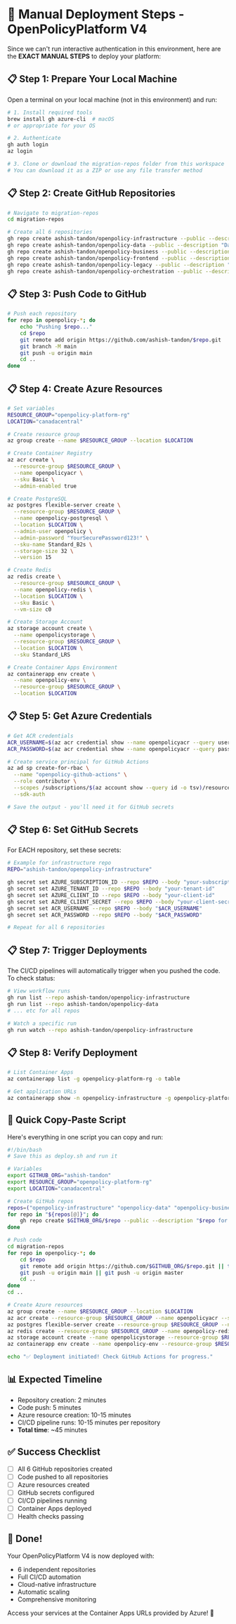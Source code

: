 # 🚀 Manual Deployment Steps - OpenPolicyPlatform V4

Since we can't run interactive authentication in this environment, here are the **EXACT MANUAL STEPS** to deploy your platform:

## 📋 Step 1: Prepare Your Local Machine

Open a terminal on your local machine (not in this environment) and run:

```bash
# 1. Install required tools
brew install gh azure-cli  # macOS
# or appropriate for your OS

# 2. Authenticate
gh auth login
az login

# 3. Clone or download the migration-repos folder from this workspace
# You can download it as a ZIP or use any file transfer method
```

## 📋 Step 2: Create GitHub Repositories

```bash
# Navigate to migration-repos
cd migration-repos

# Create all 6 repositories
gh repo create ashish-tandon/openpolicy-infrastructure --public --description "Infrastructure services for OpenPolicy Platform"
gh repo create ashish-tandon/openpolicy-data --public --description "Data processing services for OpenPolicy Platform"
gh repo create ashish-tandon/openpolicy-business --public --description "Business logic services for OpenPolicy Platform"
gh repo create ashish-tandon/openpolicy-frontend --public --description "Frontend services for OpenPolicy Platform"
gh repo create ashish-tandon/openpolicy-legacy --public --description "Legacy services for OpenPolicy Platform"
gh repo create ashish-tandon/openpolicy-orchestration --public --description "Orchestration for OpenPolicy Platform"
```

## 📋 Step 3: Push Code to GitHub

```bash
# Push each repository
for repo in openpolicy-*; do
    echo "Pushing $repo..."
    cd $repo
    git remote add origin https://github.com/ashish-tandon/$repo.git
    git branch -M main
    git push -u origin main
    cd ..
done
```

## 📋 Step 4: Create Azure Resources

```bash
# Set variables
RESOURCE_GROUP="openpolicy-platform-rg"
LOCATION="canadacentral"

# Create resource group
az group create --name $RESOURCE_GROUP --location $LOCATION

# Create Container Registry
az acr create \
  --resource-group $RESOURCE_GROUP \
  --name openpolicyacr \
  --sku Basic \
  --admin-enabled true

# Create PostgreSQL
az postgres flexible-server create \
  --resource-group $RESOURCE_GROUP \
  --name openpolicy-postgresql \
  --location $LOCATION \
  --admin-user openpolicy \
  --admin-password "YourSecurePassword123!" \
  --sku-name Standard_B2s \
  --storage-size 32 \
  --version 15

# Create Redis
az redis create \
  --resource-group $RESOURCE_GROUP \
  --name openpolicy-redis \
  --location $LOCATION \
  --sku Basic \
  --vm-size c0

# Create Storage Account
az storage account create \
  --name openpolicystorage \
  --resource-group $RESOURCE_GROUP \
  --location $LOCATION \
  --sku Standard_LRS

# Create Container Apps Environment
az containerapp env create \
  --name openpolicy-env \
  --resource-group $RESOURCE_GROUP \
  --location $LOCATION
```

## 📋 Step 5: Get Azure Credentials

```bash
# Get ACR credentials
ACR_USERNAME=$(az acr credential show --name openpolicyacr --query username -o tsv)
ACR_PASSWORD=$(az acr credential show --name openpolicyacr --query passwords[0].value -o tsv)

# Create service principal for GitHub Actions
az ad sp create-for-rbac \
  --name "openpolicy-github-actions" \
  --role contributor \
  --scopes /subscriptions/$(az account show --query id -o tsv)/resourceGroups/$RESOURCE_GROUP \
  --sdk-auth

# Save the output - you'll need it for GitHub secrets
```

## 📋 Step 6: Set GitHub Secrets

For EACH repository, set these secrets:

```bash
# Example for infrastructure repo
REPO="ashish-tandon/openpolicy-infrastructure"

gh secret set AZURE_SUBSCRIPTION_ID --repo $REPO --body "your-subscription-id"
gh secret set AZURE_TENANT_ID --repo $REPO --body "your-tenant-id"
gh secret set AZURE_CLIENT_ID --repo $REPO --body "your-client-id"
gh secret set AZURE_CLIENT_SECRET --repo $REPO --body "your-client-secret"
gh secret set ACR_USERNAME --repo $REPO --body "$ACR_USERNAME"
gh secret set ACR_PASSWORD --repo $REPO --body "$ACR_PASSWORD"

# Repeat for all 6 repositories
```

## 📋 Step 7: Trigger Deployments

The CI/CD pipelines will automatically trigger when you pushed the code. To check status:

```bash
# View workflow runs
gh run list --repo ashish-tandon/openpolicy-infrastructure
gh run list --repo ashish-tandon/openpolicy-data
# ... etc for all repos

# Watch a specific run
gh run watch --repo ashish-tandon/openpolicy-infrastructure
```

## 📋 Step 8: Verify Deployment

```bash
# List Container Apps
az containerapp list -g openpolicy-platform-rg -o table

# Get application URLs
az containerapp show -n openpolicy-infrastructure -g openpolicy-platform-rg --query properties.configuration.ingress.fqdn -o tsv
```

## 🎯 Quick Copy-Paste Script

Here's everything in one script you can copy and run:

```bash
#!/bin/bash
# Save this as deploy.sh and run it

# Variables
export GITHUB_ORG="ashish-tandon"
export RESOURCE_GROUP="openpolicy-platform-rg"
export LOCATION="canadacentral"

# Create GitHub repos
repos=("openpolicy-infrastructure" "openpolicy-data" "openpolicy-business" "openpolicy-frontend" "openpolicy-legacy" "openpolicy-orchestration")
for repo in "${repos[@]}"; do
    gh repo create $GITHUB_ORG/$repo --public --description "$repo for OpenPolicy Platform" || echo "Repo exists"
done

# Push code
cd migration-repos
for repo in openpolicy-*; do
    cd $repo
    git remote add origin https://github.com/$GITHUB_ORG/$repo.git || true
    git push -u origin main || git push -u origin master
    cd ..
done
cd ..

# Create Azure resources
az group create --name $RESOURCE_GROUP --location $LOCATION
az acr create --resource-group $RESOURCE_GROUP --name openpolicyacr --sku Basic --admin-enabled true
az postgres flexible-server create --resource-group $RESOURCE_GROUP --name openpolicy-postgresql --location $LOCATION --admin-user openpolicy --admin-password "SecurePassword123!" --sku-name Standard_B2s --storage-size 32 --version 15
az redis create --resource-group $RESOURCE_GROUP --name openpolicy-redis --location $LOCATION --sku Basic --vm-size c0
az storage account create --name openpolicystorage --resource-group $RESOURCE_GROUP --location $LOCATION --sku Standard_LRS
az containerapp env create --name openpolicy-env --resource-group $RESOURCE_GROUP --location $LOCATION

echo "✅ Deployment initiated! Check GitHub Actions for progress."
```

## 📊 Expected Timeline

- Repository creation: 2 minutes
- Code push: 5 minutes
- Azure resource creation: 10-15 minutes
- CI/CD pipeline runs: 10-15 minutes per repository
- **Total time**: ~45 minutes

## ✅ Success Checklist

- [ ] All 6 GitHub repositories created
- [ ] Code pushed to all repositories
- [ ] Azure resources created
- [ ] GitHub secrets configured
- [ ] CI/CD pipelines running
- [ ] Container Apps deployed
- [ ] Health checks passing

## 🎉 Done!

Your OpenPolicyPlatform V4 is now deployed with:
- 6 independent repositories
- Full CI/CD automation
- Cloud-native infrastructure
- Automatic scaling
- Comprehensive monitoring

Access your services at the Container Apps URLs provided by Azure! 🚀